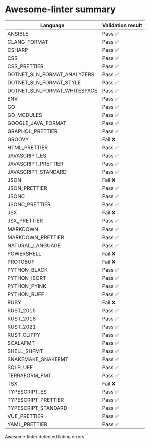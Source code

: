 # Awesome-linter summary

<!-- textlint-disable terminology -->

| Language                     | Validation result |
| ---------------------------- | ----------------- |
| ANSIBLE                      | Pass ✅           |
| CLANG_FORMAT                 | Pass ✅           |
| CSHARP                       | Pass ✅           |
| CSS                          | Pass ✅           |
| CSS_PRETTIER                 | Pass ✅           |
| DOTNET_SLN_FORMAT_ANALYZERS  | Pass ✅           |
| DOTNET_SLN_FORMAT_STYLE      | Pass ✅           |
| DOTNET_SLN_FORMAT_WHITESPACE | Pass ✅           |
| ENV                          | Pass ✅           |
| GO                           | Pass ✅           |
| GO_MODULES                   | Pass ✅           |
| GOOGLE_JAVA_FORMAT           | Pass ✅           |
| GRAPHQL_PRETTIER             | Pass ✅           |
| GROOVY                       | Fail ❌           |
| HTML_PRETTIER                | Pass ✅           |
| JAVASCRIPT_ES                | Pass ✅           |
| JAVASCRIPT_PRETTIER          | Pass ✅           |
| JAVASCRIPT_STANDARD          | Pass ✅           |
| JSON                         | Fail ❌           |
| JSON_PRETTIER                | Pass ✅           |
| JSONC                        | Pass ✅           |
| JSONC_PRETTIER               | Pass ✅           |
| JSX                          | Fail ❌           |
| JSX_PRETTIER                 | Pass ✅           |
| MARKDOWN                     | Pass ✅           |
| MARKDOWN_PRETTIER            | Pass ✅           |
| NATURAL_LANGUAGE             | Pass ✅           |
| POWERSHELL                   | Fail ❌           |
| PROTOBUF                     | Fail ❌           |
| PYTHON_BLACK                 | Pass ✅           |
| PYTHON_ISORT                 | Pass ✅           |
| PYTHON_PYINK                 | Pass ✅           |
| PYTHON_RUFF                  | Pass ✅           |
| RUBY                         | Fail ❌           |
| RUST_2015                    | Pass ✅           |
| RUST_2018                    | Pass ✅           |
| RUST_2021                    | Pass ✅           |
| RUST_CLIPPY                  | Pass ✅           |
| SCALAFMT                     | Pass ✅           |
| SHELL_SHFMT                  | Pass ✅           |
| SNAKEMAKE_SNAKEFMT           | Pass ✅           |
| SQLFLUFF                     | Pass ✅           |
| TERRAFORM_FMT                | Pass ✅           |
| TSX                          | Fail ❌           |
| TYPESCRIPT_ES                | Pass ✅           |
| TYPESCRIPT_PRETTIER          | Pass ✅           |
| TYPESCRIPT_STANDARD          | Pass ✅           |
| VUE_PRETTIER                 | Pass ✅           |
| YAML_PRETTIER                | Pass ✅           |

<!-- textlint-enable terminology -->

Awesome-linter detected linting errors
